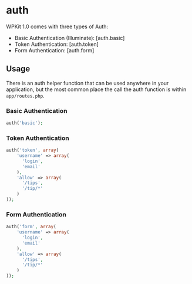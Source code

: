 # auth

WPKit 1.0 comes with three types of Auth:

* Basic Authentication (Illuminate): [auth.basic]
* Token Authentication: [auth.token]
* Form Authentication: [auth.form]


## Usage

There is an auth helper function that can be used anywhere in your application, but the most common place the call the auth function is within `app/routes.php`.

### Basic Authentication

```php
auth('basic');
```

### Token Authentication

```php
auth('token', array(
	'username' => array(
	  'login',
	  'email'
	),
	'allow' => array(
	  '/tips',
	  '/tip/*'
	)
));
```

### Form Authentication

```php
auth('form', array(
	'username' => array(
	  'login',
	  'email'
	),
	'allow' => array(
	  '/tips',
	  '/tip/*'
	)
));
```
